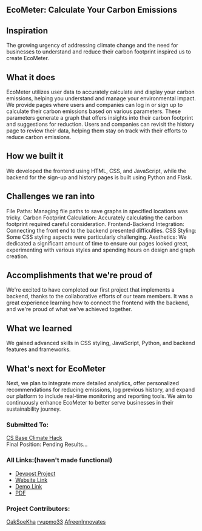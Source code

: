 ## EcoMeter: Calculate Your Carbon Emissions

## Inspiration
The growing urgency of addressing climate change and the need for businesses to understand and reduce their carbon footprint inspired us to create EcoMeter.

## What it does
EcoMeter utilizes user data to accurately calculate and display your carbon emissions, helping you understand and manage your environmental impact. We provide pages where users and companies can log in or sign up to calculate their carbon emissions based on various parameters. These parameters generate a graph that offers insights into their carbon footprint and suggestions for reduction. Users and companies can revisit the history page to review their data, helping them stay on track with their efforts to reduce carbon emissions.

## How we built it
We developed the frontend using HTML, CSS, and JavaScript, while the backend for the sign-up and history pages is built using Python and Flask.


## Challenges we ran into
File Paths: Managing file paths to save graphs in specified locations was tricky.
Carbon Footprint Calculation: Accurately calculating the carbon footprint required careful consideration.
Frontend-Backend Integration: Connecting the front end to the backend presented difficulties.
CSS Styling: Some CSS styling aspects were particularly challenging.
Aesthetics: We dedicated a significant amount of time to ensure our pages looked great, experimenting with various styles and spending hours on design and graph creation.

## Accomplishments that we're proud of
We're excited to have completed our first project that implements a backend, thanks to the collaborative efforts of our team members. It was a great experience learning how to connect the frontend with the backend, and we're proud of what we've achieved together.

## What we learned
We gained advanced skills in CSS styling, JavaScript, Python, and backend features and frameworks.

## What's next for EcoMeter
Next, we plan to integrate more detailed analytics, offer personalized recommendations for reducing emissions, log previous history, and expand our platform to include real-time monitoring and reporting tools. We aim to continuously enhance EcoMeter to better serve businesses in their sustainability journey.


<h3>Submitted To:</h3>
<p>
  <a href="https://csbase-climatehack.devpost.com/?ref_feature=challenge&ref_medium=your-open-hackathons&ref_content=Submissions+open">CS Base Climate Hack</a>
  <br>
  Final Position: Pending Results...
</p>
<h3>All Links:(haven't made functional)</h3>
<ul>
  <li><a href="#">Devpost Project</a></li>
  <li><a href="#">Website Link</a></li>
  <li><a href="https://youtu.be/yNEYvwxVqFw?si=J5xThifi_Sp2tOjy">Demo Link</a></li>
  <li><a href="https://docs.google.com/document/d/1kptFIcG4wbcMseWDRjuXfk7EEsg_GL8LVscZlkKfb5c/edit?usp=sharing">PDF</a></li>
</ul>
<h3>Project Contributors:</h3>
<p>
  <a href="https://github.com/OakSoeKha">OakSoeKha</a>
  <a href="https://github.com/rvupmo33">rvupmo33</a>
  <a href="https://github.com/AfreenInnovates">AfreenInnovates</a>
</p>
